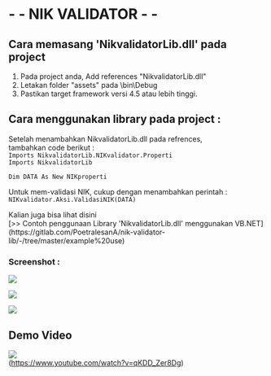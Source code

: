 #  - - NIK VALIDATOR - - 
## Cara memasang 'NikvalidatorLib.dll' pada project
1. Pada project anda, Add references "NikvalidatorLib.dll"
2. Letakan folder "assets" pada \bin\Debug
3. Pastikan target framework versi 4.5 atau lebih tinggi.

## Cara menggunakan library pada project :
Setelah menambahkan NikvalidatorLib.dll pada refrences, <br>
tambahkan code berikut : <br>
`Imports NikvalidatorLib.NIKvalidator.Properti` <br>
`Imports NikvalidatorLib`
<br>

`Dim DATA As New NIKproperti` <br>

Untuk mem-validasi NIK, cukup dengan menambahkan perintah : <br>
`NIKvalidator.Aksi.ValidasiNIK(DATA)`
<p> 
Kalian juga bisa lihat disini <br>
[>> Contoh penggunaan Library 'NikvalidatorLib.dll' menggunakan VB.NET](https://gitlab.com/PoetralesanA/nik-validator-lib/-/tree/master/example%20use)

### Screenshot :
<p>
<img src="https://gitlab.com/PoetralesanA/nik-validator-lib/-/raw/master/example%20use/pict/Capture3.PNG" />
<p>
<img src="https://gitlab.com/PoetralesanA/nik-validator-lib/-/raw/master/example%20use/pict/Capture1.PNG" />
<p>
<img src="https://gitlab.com/PoetralesanA/nik-validator-lib/-/raw/master/example%20use/pict/Capture2.PNG"/>

## Demo Video

[![](http://img.youtube.com/vi/qKDD_Zer8Dg/0.jpg)](https://www.youtube.com/watch?v=qKDD_Zer8Dg "DEMO")
<br> (https://www.youtube.com/watch?v=qKDD_Zer8Dg)
